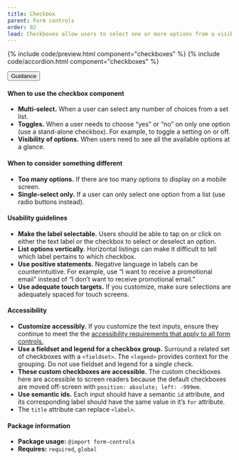 ```yaml
---
title: Checkbox
parent: Form controls
order: 02
lead: Checkboxes allow users to select one or more options from a visible list.
---
```



{% include code/preview.html component="checkboxes" %}
{% include code/accordion.html component="checkboxes" %}

<div class="usa-accordion usa-accordion--bordered site-accordion-docs">
  <button class="usa-button-unstyled usa-accordion__button"
      aria-expanded="true" aria-controls="checkbox-docs">
    Guidance
  </button>
  <div id="checkbox-docs" aria-hidden="false" class="usa-accordion__content site-component-usage">
    <h4>When to use the checkbox component</h4>
    <ul class="usa-content-list">
      <li><strong>Multi-select.</strong> When a user can select any number of choices from a set list.</li>
      <li><strong>Toggles.</strong> When a user needs to choose “yes” or “no” on only one option (use a stand-alone checkbox). For example, to toggle a setting on or off.</li>
      <li><strong>Visibility of options.</strong> When users need to see all the available options at a glance.</li>
    </ul>
    <h4>When to consider something different</h4>
    <ul class="usa-content-list">
      <li><strong>Too many options.</strong> If there are too many options to display on a mobile screen.</li>
      <li><strong>Single-select only.</strong> If a user can only select one option from a list (use radio buttons instead).</li>
    </ul>
    <h4>Usability guidelines</h4>
    <ul class="usa-content-list">
      <li><strong>Make the label selectable.</strong> Users should be able to tap on or click on either the text label or the checkbox to select or deselect an option.</li>
      <li><strong>List options vertically.</strong> Horizontal listings can make it difficult to tell which label pertains to which checkbox.</li>
      <li><strong>Use positive statements.</strong> Negative language in labels can be counterintuitive. For example, use “I want to receive a promotional email” instead of “I don’t want to receive promotional email.”</li>
      <li><strong>Use adequate touch targets.</strong> If you customize, make sure selections are adequately spaced for touch screens.</li>
    </ul>
    <h4 class="usa-heading">Accessibility</h4>
    <ul class="usa-content-list">
      <li><strong>Customize accessibly.</strong> If you customize the text inputs, ensure they continue to meet the the <a href="{{ site.baseurl }}/form-controls/"> accessibility requirements that apply to all form controls.</a></li>
      <li><strong>Use a fieldset and legend for a checkbox group.</strong> Surround a related set of checkboxes with a <code>&lt;fieldset&gt;</code>. The <code>&lt;legend&gt;</code> provides context for the grouping. Do not use fieldset and legend for a single check.</li>
      <li><strong>These custom checkboxes are accessible.</strong> The custom checkboxes here are accessible to screen readers because the default checkboxes are moved off-screen with <code>position: absolute; left: -999em</code>.</li>
      <li><strong>Use semantic ids.</strong> Each input should have a semantic <code>id</code> attribute, and its corresponding label should have the same value in it’s <code>for</code> attribute.</li>
      <li>The <code>title</code> attribute can replace <code>&lt;label&gt;</code>.</li>
    </ul>
      <h4 class="usa-heading">Package information</h4>
      <ul class="usa-content-list">
        <li>
          <strong>Package usage:</strong> <code>@import form-controls</code>
        </li>
        <li>
          <strong>Requires:</strong> <code>required</code>, <code>global</code>
        </li>
      </ul>
  </div>
</div>

